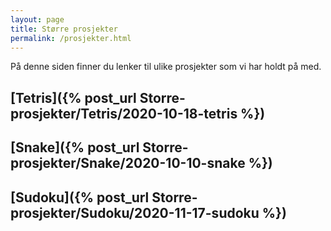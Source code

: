 ```yaml
---
layout: page
title: Større prosjekter
permalink: /prosjekter.html
---
```



På denne siden finner du lenker til ulike prosjekter som vi har holdt på med. 

## [Tetris]({% post_url Storre-prosjekter/Tetris/2020-10-18-tetris %}) 

 
## [Snake]({% post_url Storre-prosjekter/Snake/2020-10-10-snake %}) 
 
## [Sudoku]({% post_url Storre-prosjekter/Sudoku/2020-11-17-sudoku %})
